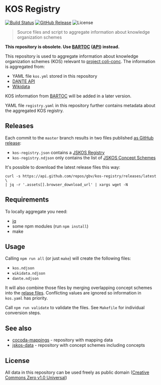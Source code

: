 # KOS Registry

[![Build Status](https://travis-ci.org/gbv/kos-registry.svg?branch=master)](https://travis-ci.org/gbv/kos-registry)
[![GitHub Release](https://img.shields.io/github/release-date/gbv/kos-registry.svg)](https://github.com/gbv/kos-registry/releases/latest)
![License](https://img.shields.io/github/license/gbv/kos-registry.svg)

> Source files and script to aggregate information about knowledge organization schemes

**This repository is obsolete. Use [BARTOC](https://bartoc.org/en/node/18926) ([API](https://bartoc.org/api/voc?partOf=http%3A%2F%2Fbartoc.org%2Fen%2Fnode%2F18926)) instead.**

This repository is used to aggregate information about knowledge organization schemes (KOS) relevant to [project coli-conc](https://coli-conc.gbv.de/). The information is aggregated from:

* YAML file `kos.yml` stored in this repository
* [DANTE API](https://api.dante.gbv.de/)
* [Wikidata](https://www.wikidata.org/)

KOS information from [BARTOC](https://bartoc.org/) will be added in a later version.

YAML file `registry.yaml` in this repository further contains metadata about the aggregated KOS registry.

## Releases

Each commit to the `master` branch results in two files published [as GitHub release](https://github.com/gbv/kos-registry/releases):

* `kos-registry.json` contains a [JSKOS Registry](https://gbv.github.io/jskos/jskos.html#registries)
* `kos-registry.ndjson` only contains the list of [JSKOS Concept Schemes](https://gbv.github.io/jskos/jskos.html#concept-schemes)

It's possible to download the latest release files this way:

    curl -s https://api.github.com/repos/gbv/kos-registry/releases/latest \
    | jq -r '.assets[].browser_download_url' | xargs wget -N

## Requirements

To locally aggregate you need:

* [jq](https://stedolan.github.io/jq/)
* some npm modules (run `npm install`)
* make

## Usage

Calling `npm run all` (or just `make`) will create the following files:

* `kos.ndjson`
* `wikidata.ndjson`
* `dante.ndjson`

It will also combine those files by merging overlapping concept schemes into the [relase files](#releases).  Conflicting values are ignored so information in `kos.yaml` has priority.

Call `npm run validate` to validate the files. See `Makefile` for individual conversion steps.

## See also

* [cocoda-mappings](https://github.com/gbv/cocoda-mappings/) - repository with mapping data
* [jskos-data](https://github.com/gbv/jskos-data/) - repository with concept schemes including concepts

## License

All data in this repository can be used freely as public domain ([Creative Commons Zero v1.0 Universal](https://creativecommons.org/publicdomain/zero/1.0/))
